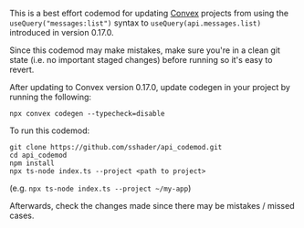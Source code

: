 This is a best effort codemod for updating [Convex](https://www.npmjs.com/package/convex) projects from using the
`useQuery("messages:list")` syntax to `useQuery(api.messages.list)` introduced in version 0.17.0.

Since this codemod may make mistakes, make sure you're in a clean git state (i.e. no important staged changes)
before running so it's easy to revert.

After updating to Convex version 0.17.0, update codegen in your project by running the following:

```
npx convex codegen --typecheck=disable
```

To run this codemod:

```
git clone https://github.com/sshader/api_codemod.git
cd api_codemod
npm install
npx ts-node index.ts --project <path to project>
```

(e.g. `npx ts-node index.ts --project ~/my-app`)

Afterwards, check the changes made since there may be mistakes / missed cases.

